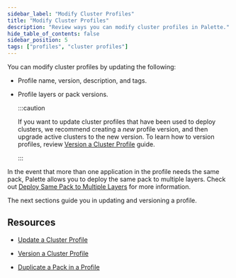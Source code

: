 ```yaml
---
sidebar_label: "Modify Cluster Profiles"
title: "Modify Cluster Profiles"
description: "Review ways you can modify cluster profiles in Palette."
hide_table_of_contents: false
sidebar_position: 5
tags: ["profiles", "cluster profiles"]
---
```



You can modify cluster profiles by updating the following:

- Profile name, version, description, and tags. 

- Profile layers or pack versions.

  :::caution

  If you want to update cluster profiles that have been used to deploy clusters, we recommend creating a *new* profile version, and then upgrade active clusters to the new version. To learn how to version profiles, review [Version a Cluster Profile](version-cluster-profile.md) guide.

  :::


In the event that more than one application in the profile needs the same pack, Palette allows you to deploy the same pack to multiple layers. Check out [Deploy Same Pack to Multiple Layers](../create-cluster-profiles/duplicate-pack-in-profile.md) for more information.

The next sections guide you in updating and versioning a profile.

## Resources

- [Update a Cluster Profile](update-cluster-profile.md)

- [Version a Cluster Profile](version-cluster-profile.md)

- [Duplicate a Pack in a Profile](../create-cluster-profiles/duplicate-pack-in-profile.md)
